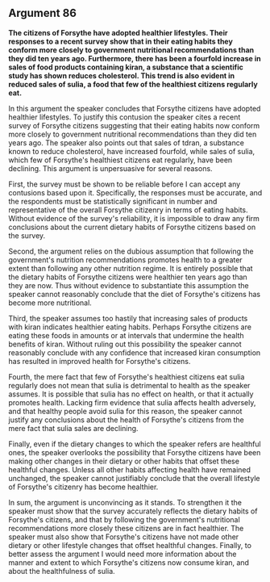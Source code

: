 
Argument 86
---------------------------

**The citizens of Forsythe have adopted healthier lifestyles. Their responses to a recent survey
show that in their eating habits they conform more closely to government nutritional
recommendations than they did ten years ago. Furthermore, there has been a fourfold
increase in sales of food products containing kiran, a substance that a scientific study has
shown reduces cholesterol. This trend is also evident in reduced sales of sulia, a food that few
of the healthiest citizens regularly eat.**

In this argument the speaker concludes that Forsythe citizens have adopted healthier
lifestyles. To justify this contusion the speaker cites a recent survey of Forsythe citizens
suggesting that their eating habits now conform more closely to government nutritional
recommendations than they did ten years ago. The speaker also points out that sales of tdran,
a substance known to reduce cholesterol, have increased fourfold, while sales of sulia, which
few of Forsythe's healthiest citizens eat regularly, have been declining. This argument is
unpersuasive for several reasons.

First, the survey must be shown to be reliable before I can accept any contusions based
upon it. Specifically, the responses must be accurate, and the respondents must be statistically
significant in number and representative of the overall Forsythe citizenry in terms of eating
habits. Without evidence of the survey's reliability, it is impossible to draw any firm conclusions
about the current dietary habits of Forsythe citizens based on the survey.

Second, the argument relies on the dubious assumption that following the government's
nutrition recommendations promotes health to a greater extent than following any other
nutrition regime. It is entirely possible that the dietary habits of Forsythe citizens were healthier
ten years ago than they are now. Thus without evidence to substantiate this assumption the
speaker cannot reasonably conclude that the diet of Forsythe's citizens has become more
nutritional.

Third, the speaker assumes too hastily that increasing sales of products with kiran indicates
healthier eating habits. Perhaps Forsythe citizens are eating these foods in amounts or at
intervals that undermine the health benefits of kiran. Without ruling out this possibility the
speaker cannot reasonably conclude with any confidence that increased kiran consumption
has resulted in improved health for Forsythe's citizens.

Fourth, the mere fact that few of Forsythe's healthiest citizens eat sulia regularly does not
mean that sulia is detrimental to health as the speaker assumes. It is possible that sulia has
no effect on health, or that it actually promotes health. Lacking firm evidence that sulia affects
health adversely, and that healthy people avoid sulia for this reason, the speaker cannot justify
any conclusions about the health of Forsythe's citizens from the mere fact that sulia sales are
declining.

Finally, even if the dietary changes to which the speaker refers are healthful ones, the
speaker overlooks the possibility that Forsythe citizens have been making other changes in
their dietary or other habits that offset these healthful changes. Unless all other habits affecting
health have remained unchanged, the speaker cannot justifiably conclude that the overall
lifestyle of Forsythe's citizenry has become healthier.

In sum, the argument is unconvincing as it stands. To strengthen it the speaker must show
that the survey accurately reflects the dietary habits of Forsythe's citizens, and that by
following the government's nutritional recommendations more closely these citizens are in fact
healthier. The speaker must also show that Forsythe's citizens have not made other dietary or
other lifestyle changes that offset healthful changes. Finally, to better assess the argument I
would need more information about the manner and extent to which Forsythe's citizens now
consume kiran, and about the healthfulness of sulia.

